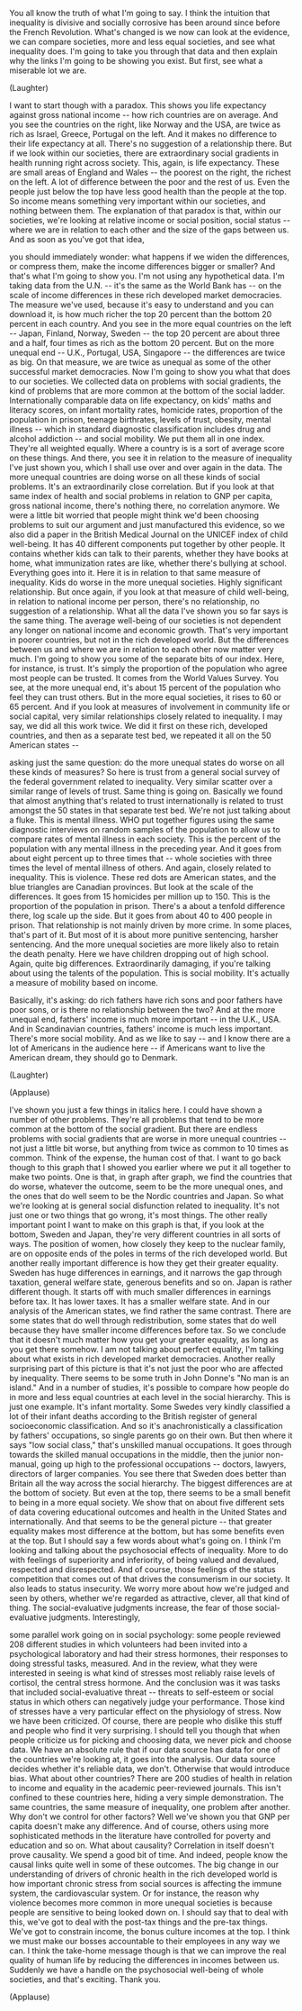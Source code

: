 
You all know the truth of what I&#39;m going to say.
I think the intuition that inequality is divisive and socially corrosive
has been around since before the French Revolution.
What&#39;s changed
is we now can look at the evidence,
we can compare societies, more and less equal societies,
and see what inequality does.
I&#39;m going to take you through that data
and then explain why
the links I&#39;m going to be showing you exist.
But first, see what a miserable lot we are.

(Laughter)

I want to start though
with a paradox.
This shows you life expectancy
against gross national income --
how rich countries are on average.
And you see the countries on the right,
like Norway and the USA,
are twice as rich as Israel, Greece, Portugal on the left.
And it makes no difference to their life expectancy at all.
There&#39;s no suggestion of a relationship there.
But if we look within our societies,
there are extraordinary social gradients in health
running right across society.
This, again, is life expectancy.
These are small areas of England and Wales --
the poorest on the right, the richest on the left.
A lot of difference between the poor and the rest of us.
Even the people just below the top
have less good health
than the people at the top.
So income means something very important
within our societies,
and nothing between them.
The explanation of that paradox
is that, within our societies,
we&#39;re looking at relative income
or social position, social status --
where we are in relation to each other
and the size of the gaps between us.
And as soon as you&#39;ve got that idea,

you should immediately wonder:
what happens if we widen the differences,
or compress them,
make the income differences bigger or smaller?
And that&#39;s what I&#39;m going to show you.
I&#39;m not using any hypothetical data.
I&#39;m taking data from the U.N. --
it&#39;s the same as the World Bank has --
on the scale of income differences
in these rich developed market democracies.
The measure we&#39;ve used,
because it&#39;s easy to understand and you can download it,
is how much richer the top 20 percent
than the bottom 20 percent in each country.
And you see in the more equal countries on the left --
Japan, Finland, Norway, Sweden --
the top 20 percent are about three and a half, four times as rich
as the bottom 20 percent.
But on the more unequal end --
U.K., Portugal, USA, Singapore --
the differences are twice as big.
On that measure, we are twice as unequal
as some of the other successful market democracies.
Now I&#39;m going to show you what that does to our societies.
We collected data on problems with social gradients,
the kind of problems that are more common
at the bottom of the social ladder.
Internationally comparable data on life expectancy,
on kids&#39; maths and literacy scores,
on infant mortality rates, homicide rates,
proportion of the population in prison, teenage birthrates,
levels of trust,
obesity, mental illness --
which in standard diagnostic classification
includes drug and alcohol addiction --
and social mobility.
We put them all in one index.
They&#39;re all weighted equally.
Where a country is is a sort of average score on these things.
And there, you see it
in relation to the measure of inequality I&#39;ve just shown you,
which I shall use over and over again in the data.
The more unequal countries
are doing worse
on all these kinds of social problems.
It&#39;s an extraordinarily close correlation.
But if you look at that same index
of health and social problems
in relation to GNP per capita,
gross national income,
there&#39;s nothing there,
no correlation anymore.
We were a little bit worried
that people might think
we&#39;d been choosing problems to suit our argument
and just manufactured this evidence,
so we also did a paper in the British Medical Journal
on the UNICEF index of child well-being.
It has 40 different components
put together by other people.
It contains whether kids can talk to their parents,
whether they have books at home,
what immunization rates are like, whether there&#39;s bullying at school.
Everything goes into it.
Here it is in relation to that same measure of inequality.
Kids do worse in the more unequal societies.
Highly significant relationship.
But once again,
if you look at that measure of child well-being,
in relation to national income per person,
there&#39;s no relationship,
no suggestion of a relationship.
What all the data I&#39;ve shown you so far says
is the same thing.
The average well-being of our societies
is not dependent any longer
on national income and economic growth.
That&#39;s very important in poorer countries,
but not in the rich developed world.
But the differences between us
and where we are in relation to each other
now matter very much.
I&#39;m going to show you some of the separate bits of our index.
Here, for instance, is trust.
It&#39;s simply the proportion of the population
who agree most people can be trusted.
It comes from the World Values Survey.
You see, at the more unequal end,
it&#39;s about 15 percent of the population
who feel they can trust others.
But in the more equal societies,
it rises to 60 or 65 percent.
And if you look at measures of involvement in community life
or social capital,
very similar relationships
closely related to inequality.
I may say, we did all this work twice.
We did it first on these rich, developed countries,
and then as a separate test bed,
we repeated it all on the 50 American states --

asking just the same question:
do the more unequal states
do worse on all these kinds of measures?
So here is trust from a general social survey of the federal government
related to inequality.
Very similar scatter
over a similar range of levels of trust.
Same thing is going on.
Basically we found
that almost anything that&#39;s related to trust internationally
is related to trust amongst the 50 states
in that separate test bed.
We&#39;re not just talking about a fluke.
This is mental illness.
WHO put together figures
using the same diagnostic interviews
on random samples of the population
to allow us to compare rates of mental illness
in each society.
This is the percent of the population
with any mental illness in the preceding year.
And it goes from about eight percent
up to three times that --
whole societies
with three times the level of mental illness of others.
And again, closely related to inequality.
This is violence.
These red dots are American states,
and the blue triangles are Canadian provinces.
But look at the scale of the differences.
It goes from 15 homicides per million
up to 150.
This is the proportion of the population in prison.
There&#39;s a about a tenfold difference there,
log scale up the side.
But it goes from about 40 to 400
people in prison.
That relationship
is not mainly driven by more crime.
In some places, that&#39;s part of it.
But most of it is about more punitive sentencing,
harsher sentencing.
And the more unequal societies
are more likely also to retain the death penalty.
Here we have children dropping out of high school.
Again, quite big differences.
Extraordinarily damaging,
if you&#39;re talking about using the talents of the population.
This is social mobility.
It&#39;s actually a measure of mobility
based on income.

Basically, it&#39;s asking:
do rich fathers have rich sons
and poor fathers have poor sons,
or is there no relationship between the two?
And at the more unequal end,
fathers&#39; income is much more important --
in the U.K., USA.
And in Scandinavian countries,
fathers&#39; income is much less important.
There&#39;s more social mobility.
And as we like to say --
and I know there are a lot of Americans in the audience here --
if Americans want to live the American dream,
they should go to Denmark.

(Laughter)


(Applause)

I&#39;ve shown you just a few things in italics here.
I could have shown a number of other problems.
They&#39;re all problems that tend to be more common
at the bottom of the social gradient.
But there are endless problems with social gradients
that are worse in more unequal countries --
not just a little bit worse,
but anything from twice as common to 10 times as common.
Think of the expense,
the human cost of that.
I want to go back though to this graph that I showed you earlier
where we put it all together
to make two points.
One is that, in graph after graph,
we find the countries that do worse,
whatever the outcome,
seem to be the more unequal ones,
and the ones that do well
seem to be the Nordic countries and Japan.
So what we&#39;re looking at
is general social disfunction related to inequality.
It&#39;s not just one or two things that go wrong,
it&#39;s most things.
The other really important point I want to make on this graph
is that, if you look at the bottom,
Sweden and Japan,
they&#39;re very different countries in all sorts of ways.
The position of women,
how closely they keep to the nuclear family,
are on opposite ends of the poles
in terms of the rich developed world.
But another really important difference
is how they get their greater equality.
Sweden has huge differences in earnings,
and it narrows the gap through taxation,
general welfare state,
generous benefits and so on.
Japan is rather different though.
It starts off with much smaller differences in earnings before tax.
It has lower taxes.
It has a smaller welfare state.
And in our analysis of the American states,
we find rather the same contrast.
There are some states that do well through redistribution,
some states that do well
because they have smaller income differences before tax.
So we conclude
that it doesn&#39;t much matter how you get your greater equality,
as long as you get there somehow.
I am not talking about perfect equality,
I&#39;m talking about what exists in rich developed market democracies.
Another really surprising part of this picture
is that it&#39;s not just the poor
who are affected by inequality.
There seems to be some truth in John Donne&#39;s
&quot;No man is an island.&quot;
And in a number of studies, it&#39;s possible to compare
how people do in more and less equal countries
at each level in the social hierarchy.
This is just one example.
It&#39;s infant mortality.
Some Swedes very kindly classified a lot of their infant deaths
according to the British register of general socioeconomic classification.
And so it&#39;s anachronistically
a classification by fathers&#39; occupations,
so single parents go on their own.
But then where it says &quot;low social class,&quot;
that&#39;s unskilled manual occupations.
It goes through towards the skilled manual occupations in the middle,
then the junior non-manual,
going up high to the professional occupations --
doctors, lawyers,
directors of larger companies.
You see there that Sweden does better than Britain
all the way across the social hierarchy.
The biggest differences are at the bottom of society.
But even at the top,
there seems to be a small benefit
to being in a more equal society.
We show that on about five different sets of data
covering educational outcomes
and health in the United States and internationally.
And that seems to be the general picture --
that greater equality makes most difference at the bottom,
but has some benefits even at the top.
But I should say a few words about what&#39;s going on.
I think I&#39;m looking and talking
about the psychosocial effects of inequality.
More to do with feelings of superiority and inferiority,
of being valued and devalued,
respected and disrespected.
And of course, those feelings
of the status competition that comes out of that
drives the consumerism in our society.
It also leads to status insecurity.
We worry more about how we&#39;re judged and seen by others,
whether we&#39;re regarded as attractive, clever,
all that kind of thing.
The social-evaluative judgments increase,
the fear of those social-evaluative judgments.
Interestingly,

some parallel work going on in social psychology:
some people reviewed 208 different studies
in which volunteers had been invited
into a psychological laboratory
and had their stress hormones,
their responses to doing stressful tasks, measured.
And in the review,
what they were interested in seeing
is what kind of stresses
most reliably raise levels of cortisol,
the central stress hormone.
And the conclusion was
it was tasks that included social-evaluative threat --
threats to self-esteem or social status
in which others can negatively judge your performance.
Those kind of stresses
have a very particular effect
on the physiology of stress.
Now we have been criticized.
Of course, there are people who dislike this stuff
and people who find it very surprising.
I should tell you though
that when people criticize us for picking and choosing data,
we never pick and choose data.
We have an absolute rule
that if our data source has data for one of the countries we&#39;re looking at,
it goes into the analysis.
Our data source decides
whether it&#39;s reliable data,
we don&#39;t.
Otherwise that would introduce bias.
What about other countries?
There are 200 studies
of health in relation to income and equality
in the academic peer-reviewed journals.
This isn&#39;t confined to these countries here,
hiding a very simple demonstration.
The same countries,
the same measure of inequality,
one problem after another.
Why don&#39;t we control for other factors?
Well we&#39;ve shown you that GNP per capita
doesn&#39;t make any difference.
And of course, others using more sophisticated methods in the literature
have controlled for poverty and education
and so on.
What about causality?
Correlation in itself doesn&#39;t prove causality.
We spend a good bit of time.
And indeed, people know the causal links quite well
in some of these outcomes.
The big change in our understanding
of drivers of chronic health
in the rich developed world
is how important chronic stress from social sources
is affecting the immune system,
the cardiovascular system.
Or for instance, the reason why violence
becomes more common in more unequal societies
is because people are sensitive to being looked down on.
I should say that to deal with this,
we&#39;ve got to deal with the post-tax things
and the pre-tax things.
We&#39;ve got to constrain income,
the bonus culture incomes at the top.
I think we must make our bosses accountable to their employees
in any way we can.
I think the take-home message though
is that we can improve the real quality of human life
by reducing the differences in incomes between us.
Suddenly we have a handle
on the psychosocial well-being of whole societies,
and that&#39;s exciting.
Thank you.

(Applause)

